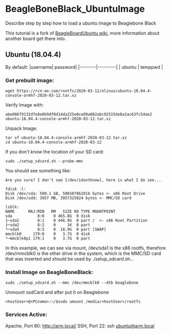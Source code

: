 # BeagleBoneBlack_UbuntuImage
Describe step by step how to load a ubuntu image to Beaglebone Black

This tutorial is a fork of [BeagleBoardUbuntu wiki](https://elinux.org/BeagleBoardUbuntu), more information about another board get there into.

## Ubuntu (18.04.4)
By default:
|username| password|
|--------|---------|
| ubuntu | temppwd |

### Get prebuilt image:
```
wget https://rcn-ee.com/rootfs/2020-03-12/elinux/ubuntu-18.04.4-console-armhf-2020-03-12.tar.xz
```
Verify Image with:

```sha256sum ubuntu-18.04.4-console-armhf-2020-03-12.tar.xz
abe086f9132dfe8e8b9df8d14da225e0ce89a082abc92515de8a2ac63fc54ae2  ubuntu-18.04.4-console-armhf-2020-03-12.tar.xz
```
Unpack Image:
```
tar xf ubuntu-18.04.4-console-armhf-2020-03-12.tar.xz
cd ubuntu-18.04.4-console-armhf-2020-03-12
```
If you don't know the location of your SD card:
```
sudo ./setup_sdcard.sh --probe-mmc
```
You should see something like:
```
Are you sure? I don't see [/dev/idontknow], here is what I do see...

fdisk -l:
Disk /dev/sda: 500.1 GB, 500107862016 bytes <- x86 Root Drive
Disk /dev/sdd: 3957 MB, 3957325824 bytes <- MMC/SD card

lsblk:
NAME      MAJ:MIN   RM   SIZE RO TYPE MOUNTPOINT
sda           8:0    0 465.8G  0 disk 
├─sda1        8:1    0 446.9G  0 part /  <- x86 Root Partition
├─sda2        8:2    0     1K  0 part 
└─sda5        8:5    0  18.9G  0 part [SWAP]
mmcblk0     179:0    0   3.7G  0 disk 
└─mmcblk0p1 179:1    0   3.7G  0 part 

```
In this example, we can see via mount, /dev/sda1 is the x86 rootfs, therefore /dev/mmcblk0 is the other drive in the system, which is the MMC/SD card that was inserted and should be used by ./setup_sdcard.sh...

### Install Image on BeagleBoneBlack:
```
sudo ./setup_sdcard.sh --mmc /dev/mmcblk0 --dtb beaglebone
```
Unmount ssdCard and after put it on Beaglebone
```
<hostUser>@<PCname>:~/$sudo umount /media/<hostUser>/rootfs
```

### Services Active:
Apache, Port 80: http://arm.local/ 
SSH, Port 22: ssh ubuntu@arm.local